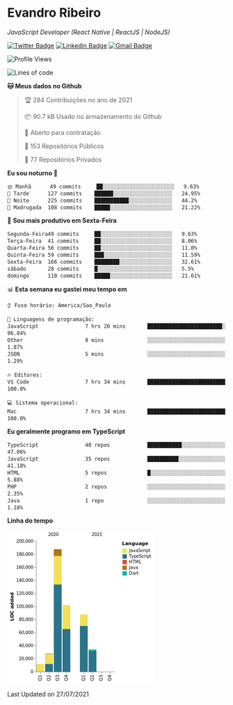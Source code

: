 # Evandro **Ribeiro**

*JavaScript Developer (React Native | ReactJS | NodeJS)*

[![Twitter Badge](https://img.shields.io/badge/-@ribeiroevandro-201B2D?style=flat-square&labelColor=201B2D&logo=twitter&logoColor=white&link=https://twitter.com/ribeiroevandro)](https://twitter.com/ribeiroevandro) 
[![Linkedin Badge](https://img.shields.io/badge/-Evandro%20Ribeiro-201B2D?style=flat-square&logo=Linkedin&logoColor=white&link=https://www.linkedin.com/in/ribeiroevandro)](https://www.linkedin.com/in/ribeiroevandro) 
[![Gmail Badge](https://img.shields.io/badge/-oi@ribeiroevandro.com.br-201B2D?style=flat-square&logo=Gmail&logoColor=white&link=mailto:oi@ribeiroevandro.com.br)](mailto:oi@ribeiroevandro.com.br)


<!--START_SECTION:waka-->
![Profile Views](http://img.shields.io/badge/Visualizac%C3%B5es%20do%20perfil-1-blue)

![Lines of code](https://img.shields.io/badge/Desde%20o%20Hello%20World%20eu%20escrevi-451287%20linhas%20de%20c%C3%B3digo-blue)

**🐱 Meus dados no Github** 

> 🏆 284 Contribuições no ano de 2021
 > 
> 📦 90.7 kB Usado no armazenamento do Github 
 > 
> 💼 Aberto para contratação
 > 
> 📜 153 Repositórios Públicos 
 > 
> 🔑 77 Repositórios Privados  
 > 
**Eu sou noturno 🦉** 

```text
🌞 Manhã      49 commits     ██░░░░░░░░░░░░░░░░░░░░░░░   9.63% 
🌆 Tarde      127 commits    ██████░░░░░░░░░░░░░░░░░░░   24.95% 
🌃 Noite      225 commits    ███████████░░░░░░░░░░░░░░   44.2% 
🌙 Madrugada  108 commits    █████░░░░░░░░░░░░░░░░░░░░   21.22%

```
📅 **Sou mais produtivo em Sexta-Feira** 

```text
Segunda-Feira49 commits     ██░░░░░░░░░░░░░░░░░░░░░░░   9.63% 
Terça-Feira  41 commits     ██░░░░░░░░░░░░░░░░░░░░░░░   8.06% 
Quarta-Feira 56 commits     ██░░░░░░░░░░░░░░░░░░░░░░░   11.0% 
Quinta-Feira 59 commits     ███░░░░░░░░░░░░░░░░░░░░░░   11.59% 
Sexta-Feira  166 commits    ████████░░░░░░░░░░░░░░░░░   32.61% 
sábado       28 commits     █░░░░░░░░░░░░░░░░░░░░░░░░   5.5% 
domingo      110 commits    █████░░░░░░░░░░░░░░░░░░░░   21.61%

```


📊 **Esta semana eu gastei meu tempo em** 

```text
⌚︎ Fuso horário: America/Sao_Paulo

💬 Linguagens de programação: 
JavaScript               7 hrs 20 mins       ████████████████████████░   96.84% 
Other                    8 mins              ░░░░░░░░░░░░░░░░░░░░░░░░░   1.87% 
JSON                     5 mins              ░░░░░░░░░░░░░░░░░░░░░░░░░   1.29%

🔥 Editores: 
VS Code                  7 hrs 34 mins       █████████████████████████   100.0%

💻 Sistema operacional: 
Mac                      7 hrs 34 mins       █████████████████████████   100.0%

```

**Eu geralmente programo em TypeScript** 

```text
TypeScript               40 repos            ███████████░░░░░░░░░░░░░░   47.06% 
JavaScript               35 repos            ██████████░░░░░░░░░░░░░░░   41.18% 
HTML                     5 repos             █░░░░░░░░░░░░░░░░░░░░░░░░   5.88% 
PHP                      2 repos             ░░░░░░░░░░░░░░░░░░░░░░░░░   2.35% 
Java                     1 repo              ░░░░░░░░░░░░░░░░░░░░░░░░░   1.18%

```


**Linha do tempo**

![Chart not found](https://raw.githubusercontent.com/ribeiroevandro/ribeiroevandro/master/charts/bar_graph.png) 


 Last Updated on 27/07/2021
<!--END_SECTION:waka-->
